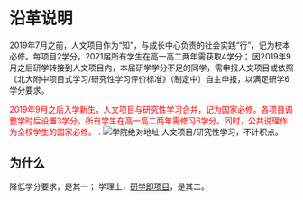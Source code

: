 # 沿革说明
2019年7月之前，人文项目作为“知”，与成长中心负责的社会实践“行”，记为校本必修。每项目2学分，2021届所有学生在高一高二两年需获取4学分；
因2019年9月之后研学转接到人文项目内，本届研学学分不足的同学，需申报人文项目或依照《北大附中项目式学习/研究性学习评价标准》（制定中）自主申报，以满足研学6学分要求。

 <span style="color:red">2019年9月之后入学新生，人文项目与研究性学习合并，记为国家必修。各项目调整学时后设置3学分，所有学生在高一高二两年需修习6学分。同时，公共说理作为全校学生的国家必修。 </span>.
![学院绝对地址](https://pkuschool.github.io/images/zhixing.png)
人文项目/研究性学习，不计积点。

## 为什么

降低学分要求，是其一；
学理上，[研学即项目](https://pkuschool.github.io/2019/05/29/yanjiuxingxuexi/)，是其二。

